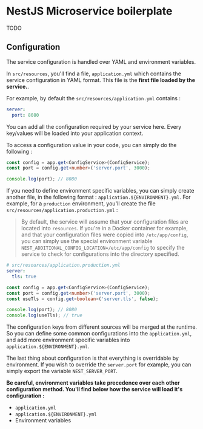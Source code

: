 # NestJS Microservice boilerplate

TODO

## Configuration

The service configuration is handled over YAML and environment variables.

In `src/resources`, you'll find a file, `application.yml` which contains the service configuration in YAML format. This file is the **first file loaded by the service.**.

For example, by default the `src/resources/application.yml` contains :

```yaml
server:
  port: 8080
```

You can add all the configuration required by your service here. Every key/values will be loaded into your application context.

To access a configuration value in your code, you can simply do the following :

```ts
const config = app.get<ConfigService>(ConfigService);
const port = config.get<number>('server.port', 3000);

console.log(port); // 8080
```

If you need to define environment specific variables, you can simply create another file, in the following format : `application.${ENVIRONMENT}.yml`. For example, for a `production` environment, you'll create the file `src/resources/application.production.yml` :

> By default, the service will assume that your configuration files are located into `resources`. If you're in a Docker container for example, and that your configuration files were copied into `/etc/app/config`, you can simply use the special environment variable `NEST_ADDITIONAL_CONFIG_LOCATION=/etc/app/config` to specify the service to check for configurations into the directory specified.

```yaml
# src/resources/application.production.yml
server:
  tls: true
```

```ts
const config = app.get<ConfigService>(ConfigService);
const port = config.get<number>('server.port', 3000);
const useTls = config.get<boolean>('server.tls', false);

console.log(port); // 8080
console.log(useTls); // true
```

The configuration keys from different sources will be merged at the runtime. So you can define some common configurations into the `application.yml`, and add more environment specific variables into `application.${ENVIRONMENT}.yml`.

The last thing about configuration is that everything is overridable by environment. If you wish to override the `server.port` for example, you can simply export the variable `NEST_SERVER_PORT`.

**Be careful, environment variables take precedence over each other configuration method. You'll find below how the service will load it's configuration :**

- `application.yml`
- `application.${ENVIRONMENT}.yml`
- Environment variables
